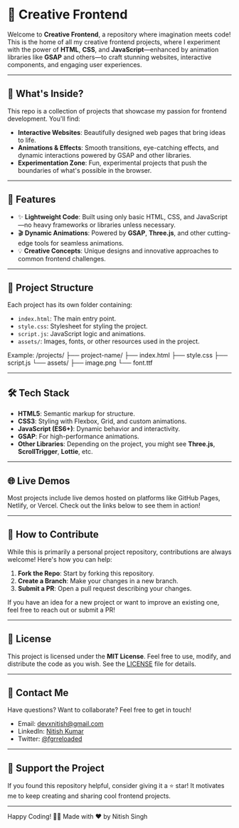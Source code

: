 # 🎨 Creative Frontend

Welcome to **Creative Frontend**, a repository where imagination meets code! This is the home of all my creative frontend projects, where I experiment with the power of **HTML**, **CSS**, and **JavaScript**—enhanced by animation libraries like **GSAP** and others—to craft stunning websites, interactive components, and engaging user experiences.

---

## 🌟 What's Inside?

This repo is a collection of projects that showcase my passion for frontend development. You'll find:

- **Interactive Websites**: Beautifully designed web pages that bring ideas to life.
- **Animations & Effects**: Smooth transitions, eye-catching effects, and dynamic interactions powered by GSAP and other libraries.
- **Experimentation Zone**: Fun, experimental projects that push the boundaries of what's possible in the browser.

---

## 🚀 Features

- ✨ **Lightweight Code**: Built using only basic HTML, CSS, and JavaScript—no heavy frameworks or libraries unless necessary.
- 🎬 **Dynamic Animations**: Powered by **GSAP**, **Three.js**, and other cutting-edge tools for seamless animations.
- 💡 **Creative Concepts**: Unique designs and innovative approaches to common frontend challenges.

---

## 📂 Project Structure

Each project has its own folder containing:
- `index.html`: The main entry point.
- `style.css`: Stylesheet for styling the project.
- `script.js`: JavaScript logic and animations.
- `assets/`: Images, fonts, or other resources used in the project.

Example:
  /projects/
  ├── project-name/
  ├── index.html
  ├── style.css
  ├── script.js
  └── assets/
  ├── image.png
  └── font.ttf


---

## 🛠️ Tech Stack

- **HTML5**: Semantic markup for structure.
- **CSS3**: Styling with Flexbox, Grid, and custom animations.
- **JavaScript (ES6+)**: Dynamic behavior and interactivity.
- **GSAP**: For high-performance animations.
- **Other Libraries**: Depending on the project, you might see **Three.js**, **ScrollTrigger**, **Lottie**, etc.

---

## 🌐 Live Demos

Most projects include live demos hosted on platforms like GitHub Pages, Netlify, or Vercel. Check out the links below to see them in action!

---

## 🤝 How to Contribute

While this is primarily a personal project repository, contributions are always welcome! Here's how you can help:

1. **Fork the Repo**: Start by forking this repository.
2. **Create a Branch**: Make your changes in a new branch.
3. **Submit a PR**: Open a pull request describing your changes.

If you have an idea for a new project or want to improve an existing one, feel free to reach out or submit a PR!

---

## 📜 License

This project is licensed under the **MIT License**. Feel free to use, modify, and distribute the code as you wish. See the [LICENSE](LICENSE) file for details.

---

## 📧 Contact Me

Have questions? Want to collaborate? Feel free to get in touch!

- Email: devxnitish@gmail.com
- LinkedIn: [Nitish Kumar](https://linkedin.com/in/nitish0140)
- Twitter: [@fgrreloaded](https://twitter.com/fgrreloaded)

---

## 🙌 Support the Project

If you found this repository helpful, consider giving it a ⭐️ star! It motivates me to keep creating and sharing cool frontend projects.

---

Happy Coding! 🚀✨
Made with ❤️ by Nitish Singh